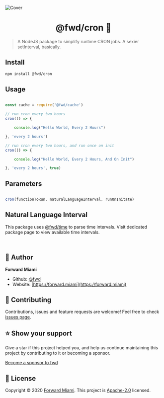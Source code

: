 ![Cover](https://raw.githubusercontent.com/fwd/cron/master/.github/cover.png)

<h1 align="center">@fwd/cron 💾</h1>

> A NodeJS package to simplify runtime CRON jobs. A sexier setInterval, basically.

## Install

```sh
npm install @fwd/cron
```

## Usage

```js

const cache = require('@fwd/cache')

// run cron every two hours
cron(() => {

	console.log("Hello World, Every 2 Hours")

}, 'every 2 hours')

// run cron every two hours, and run once on init
cron(() => {

	console.log("Hello World, Every 2 Hours, And On Init")

}, 'every 2 hours', true)

```

## Parameters

```js

cron(functionToRun, naturalLanguageInterval, runOnInitate)

````

## Natural Language Interval

This package uses [@fwd/time](https://github.com/fwd/time) to parse time intervals. Visit dedicated package page to view available time intervals. 

<br> 

## 👤 Author

**Forward Miami**

* Github: [@fwd](https://github.com/fwd)
* Website: [https://forward.miami](https://forward.miami)

## 🤝 Contributing

Contributions, issues and feature requests are welcome! Feel free to check [issues page](https://github.com/fwd/cron/issues).

## ⭐️ Show your support

Give a star if this project helped you, and help us continue maintaining this project by contributing to it or becoming a sponsor.

[Become a sponsor to fwd](https://github.com/sponsors/fwd)

## 📝 License

Copyright © 2020 [Forward Miami](https://forward.miami). This project is [Apache-2.0](https://spdx.org/licenses/Apache-2.0.html) licensed.